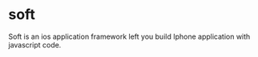 soft
====

Soft is an ios application framework left you build Iphone application with javascript code. 
